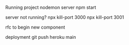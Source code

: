 Running project
nodemon server
npm start

server not running?
npx kill-port 3000
npx kill-port 3001

rfc to begin new component

deployment
git push heroku main